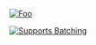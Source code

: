 [![Foo](http://www.google.com.au/images/nav_logo7.png)](http://google.com.au/)

<a href="../articles/English/SharePointOnline/Customize your site header using PnP.md" rel="Supports Batching">![Supports Batching](../images/classification2.PNG)</a>

